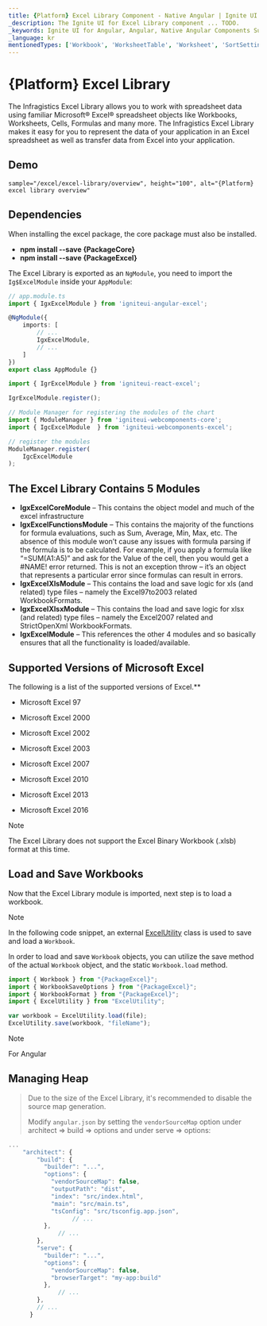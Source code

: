 ```yaml
---
title: {Platform} Excel Library Component - Native Angular | Ignite UI for Angular
_description: The Ignite UI for Excel Library component ... TODO.
_keywords: Ignite UI for Angular, Angular, Native Angular Components Suite, Native Angular Controls, Native Angular Components, Native Angular Components Library, Angular Excel Library, Angular Excel Library Example, Angular Excel Library Component, Angular Excel Engine
_language: kr
mentionedTypes: ['Workbook', 'WorksheetTable', 'Worksheet', 'SortSettings']
---
```


# {Platform} Excel Library

The Infragistics Excel Library allows you to work with spreadsheet data using familiar Microsoft® Excel® spreadsheet objects like Workbooks, Worksheets, Cells, Formulas and many more. The Infragistics Excel Library makes it easy for you to represent the data of your application in an Excel spreadsheet as well as transfer data from Excel into your application.

## Demo


`sample="/excel/excel-library/overview", height="100", alt="{Platform} excel library overview"`


<div class="divider--half"></div>

## Dependencies
When installing the excel package, the core package must also be installed.

- **npm install --save {PackageCore}**
- **npm install --save {PackageExcel}**

The Excel Library is exported as an `NgModule`, you need to import the `Ig$ExcelModule` inside your `AppModule`:

```ts
// app.module.ts
import { IgxExcelModule } from 'igniteui-angular-excel';

@NgModule({
    imports: [
        // ...
        IgxExcelModule,
        // ...
    ]
})
export class AppModule {}
```

```ts
import { IgrExcelModule } from 'igniteui-react-excel';

IgrExcelModule.register();
```

```ts
// Module Manager for registering the modules of the chart
import { ModuleManager } from 'igniteui-webcomponents-core';
import { IgcExcelModule  } from 'igniteui-webcomponents-excel';

// register the modules
ModuleManager.register(
    IgcExcelModule
);
```
## The Excel Library Contains 5 Modules

-	**IgxExcelCoreModule** – This contains the object model and much of the excel infrastructure
-	**IgxExcelFunctionsModule** – This contains the majority of the functions for formula evaluations, such as Sum, Average, Min, Max, etc. The absence of this module won’t cause any issues with formula parsing if the formula is to be calculated. For example, if you apply a formula like “=SUM(A1:A5)” and ask for the Value of the cell, then you would get a #NAME! error returned. This is not an exception throw – it’s an object that represents a particular error since formulas can result in errors.
-	**IgxExcelXlsModule** – This contains the load and save logic for xls (and related) type files – namely the Excel97to2003 related WorkbookFormats.
-	**IgxExcelXlsxModule** – This contains the load and save logic for xlsx (and related) type files – namely the Excel2007 related and StrictOpenXml WorkbookFormats.
-	**IgxExcelModule** – This references the other 4 modules and so basically ensures that all the functionality is loaded/available.

## Supported Versions of Microsoft Excel
The following is a list of the supported versions of Excel.**

-  Microsoft Excel 97

-  Microsoft Excel 2000

-  Microsoft Excel 2002

-  Microsoft Excel 2003

-  Microsoft Excel 2007

-  Microsoft Excel 2010

-  Microsoft Excel 2013

-  Microsoft Excel 2016

> [!Note]
> The Excel Library does not support the Excel Binary Workbook (.xlsb) format at this time.

## Load and Save Workbooks
Now that the Excel Library module is imported, next step is to load a workbook.

> [!Note]
>
> In the following code snippet, an external [ExcelUtility](excel-utility.md) class is used to save and load a `Workbook`.

In order to load and save `Workbook` objects, you can utilize the save method of the actual `Workbook` object, and the static `Workbook.load` method.

```ts
import { Workbook } from "{PackageExcel}";
import { WorkbookSaveOptions } from "{PackageExcel}";
import { WorkbookFormat } from "{PackageExcel}";
import { ExcelUtility } from "ExcelUtility";

var workbook = ExcelUtility.load(file);
ExcelUtility.save(workbook, "fileName");

```

> [!Note]
>For Angular
><div class="divider--half"></div>
>
## Managing Heap
>
>Due to the size of the Excel Library, it's recommended to disable the source map generation.
>
>Modify `angular.json` by setting the `vendorSourceMap` option under architect => build => options and under serve => options:
>
```ts
...
    "architect": {
        "build": {
          "builder": "...",
          "options": {
            "vendorSourceMap": false,
            "outputPath": "dist",
            "index": "src/index.html",
            "main": "src/main.ts",
            "tsConfig": "src/tsconfig.app.json",
                  // ...
          },
              // ...
        },
        "serve": {
          "builder": "...",
          "options": {
            "vendorSourceMap": false,
            "browserTarget": "my-app:build"
          },
              // ...
        },
        // ...
      }
```
>
<!-- -->